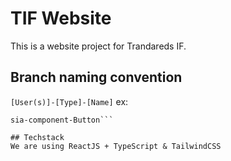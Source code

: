 # TIF Website
This is a website project for Trandareds IF.

## Branch naming convention
```[User(s)]-[Type]-[Name]```
ex:
```sia-config-tailwind_globals
sia-component-Button```

## Techstack
We are using ReactJS + TypeScript & TailwindCSS
